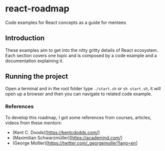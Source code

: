 # react-roadmap
Code examples for React concepts as a guide for mentees

## Introduction
These examples aim to get into the nitty gritty details of React ecosystem.
Each section covers one topic and is composed by a code example and a documentation
explaining it.

## Running the project
Open a terminal and in the root folder type `./start.sh` or `sh start.sh`,
it will open up a browser and then you can navigate to related code example.

### References
To develop this roadmap, I got some references from courses, articles, videos from these *mentors*:
- (Kent C. Doods)[https://kentcdodds.com/]
- (Maximilian Schwarzmüller)[https://academind.com/]
- (George Molller)[https://twitter.com/_georgemoller?lang=en]
